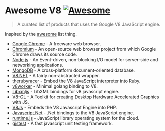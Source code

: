 # Awesome V8 [![Awesome](https://cdn.rawgit.com/sindresorhus/awesome/d7305f38d29fed78fa85652e3a63e154dd8e8829/media/badge.svg)](https://github.com/sindresorhus/awesome)

> A curated list of products that uses the Google V8 JavaScript engine.

Inspired by the [awesome](https://github.com/sindresorhus/awesome) list thing.

- [Google Chrome](https://www.google.com/chrome/browser/desktop) - A freeware web browser.
- [Chromium](https://www.chromium.org) - An open-source web browser project from which Google Chrome draws its source code.
- [Node.js](https://github.com/joyent/node) - An Event-driven, non-blocking I/O model for server-side and networking applications.
- [MongoDB](https://github.com/mongodb/mongo) - A cross-platform document-oriented database.
- [V8.NET](https://v8dotnet.codeplex.com) - A fairly non-abstracted wrapper.
- [therubyracer](https://github.com/cowboyd/therubyracer) - Embed the V8 JavaScript interpreter into Ruby.
- [v8worker](https://github.com/ry/v8worker) - Minimal golang binding to V8.
- [Libxmljs](https://github.com/polotek/libxmljs) - LibXML bindings for v8 javascript engine.
- [V8-GL](https://github.com/philogb/v8-gl) - A Toolkit for creating Desktop Hardware Accelerated Graphics with JS.
- [V8Js](https://github.com/preillyme/v8js) - Embeds the V8 Javascript Engine into PHP.
- [Javascript.Net](https://github.com/JavascriptNet/Javascript.Net) - .Net bindings to the V8 JavaScript engine.
- [runtime.js](https://github.com/runtimejs/runtime) - JavaScript library operating system for the cloud.
- [gjstest](https://github.com/google/gjstest) - A fast javascript unit testing framework.
